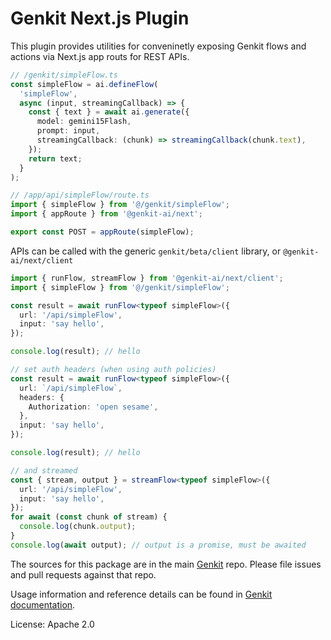 # Genkit Next.js Plugin

This plugin provides utilities for conveninetly exposing Genkit flows and actions via Next.js app routs for REST APIs.

```ts
// /genkit/simpleFlow.ts
const simpleFlow = ai.defineFlow(
  'simpleFlow',
  async (input, streamingCallback) => {
    const { text } = await ai.generate({
      model: gemini15Flash,
      prompt: input,
      streamingCallback: (chunk) => streamingCallback(chunk.text),
    });
    return text;
  }
);
```

```ts
// /app/api/simpleFlow/route.ts
import { simpleFlow } from '@/genkit/simpleFlow';
import { appRoute } from '@genkit-ai/next';

export const POST = appRoute(simpleFlow);
```

APIs can be called with the generic `genkit/beta/client` library, or `@genkit-ai/next/client`

```ts
import { runFlow, streamFlow } from '@genkit-ai/next/client';
import { simpleFlow } from '@/genkit/simpleFlow';

const result = await runFlow<typeof simpleFlow>({
  url: '/api/simpleFlow',
  input: 'say hello',
});

console.log(result); // hello

// set auth headers (when using auth policies)
const result = await runFlow<typeof simpleFlow>({
  url: `/api/simpleFlow`,
  headers: {
    Authorization: 'open sesame',
  },
  input: 'say hello',
});

console.log(result); // hello

// and streamed
const { stream, output } = streamFlow<typeof simpleFlow>({
  url: '/api/simpleFlow',
  input: 'say hello',
});
for await (const chunk of stream) {
  console.log(chunk.output);
}
console.log(await output); // output is a promise, must be awaited
```

The sources for this package are in the main [Genkit](https://github.com/firebase/genkit) repo. Please file issues and pull requests against that repo.

Usage information and reference details can be found in [Genkit documentation](https://genkit.dev/docs/get-started).

License: Apache 2.0
